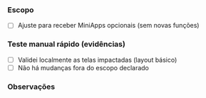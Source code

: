 ### Escopo
- [ ] Ajuste para receber MiniApps opcionais (sem novas funções)

### Teste manual rápido (evidências)
- [ ] Validei localmente as telas impactadas (layout básico)
- [ ] Não há mudanças fora do escopo declarado

### Observações
<!-- prints, links, notas curtas -->
